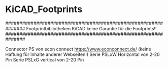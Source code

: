 # KiCAD_Footprints
###############################################################
Footprintbibliotheken KiCAD keine Garantie für die Footprints!!
###############################################################

Connector PS von econ connect https://www.econconnect.de/ (keine Haftung für Inhalte anderer Webseiten!)
  Serie PSLxW   Horizontal von 2-20 Pin 
  Serie PSLxG   vertical von 2-20 Pin
